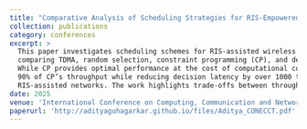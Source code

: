 ```yaml
---
title: "Comparative Analysis of Scheduling Strategies for RIS-Empowered Wireless Networks with Non-Linear Energy Harvesting"
collection: publications
category: conferences
excerpt: >
  This paper investigates scheduling schemes for RIS-assisted wireless systems with non-linear energy harvesting,
  comparing TDMA, random selection, constraint programming (CP), and deep Q-network (DQN) approaches.
  While CP provides optimal performance at the cost of computational complexity, DQN achieves approximately
  90% of CP’s throughput while reducing decision latency by over 1000 times, making it highly suitable for real-time
  RIS-assisted networks. The work highlights trade-offs between throughput, computational time, and adaptability.
date: 2025
venue: 'International Conference on Computing, Communication and Networking Technologies (ICCCNT)'
paperurl: 'http://adityaguhagarkar.github.io/files/Aditya_CONECCT.pdf'
---
```

